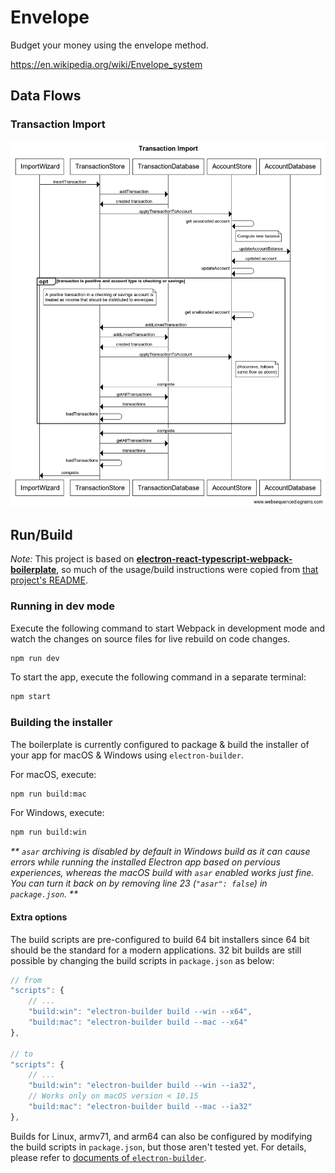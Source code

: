 # Envelope

Budget your money using the envelope method.

https://en.wikipedia.org/wiki/Envelope_system

## Data Flows

### Transaction Import

![transaction import sequence](docs/transaction-import.png)

## Run/Build

_Note:_ This project is based on [**electron-react-typescript-webpack-boilerplate**](https://github.com/Devtography/electron-react-typescript-webpack-boilerplate), so much of the 
usage/build instructions were copied from [that project's README](https://github.com/Devtography/electron-react-typescript-webpack-boilerplate/blob/master/README.md).

### Running in dev mode

Execute the following command to start Webpack in development mode and 
watch the changes on source files for live rebuild on code changes.
```sh
npm run dev
```

To start the app, execute the following command in a separate terminal:
```sh
npm start
```

### Building the installer
The boilerplate is currently configured to package & build the installer of 
your app for macOS & Windows using `electron-builder`. 

For macOS, execute:
```sh
npm run build:mac
```

For Windows, execute:
```sh
npm run build:win
```
_** `asar` archiving is disabled by default in Windows build as it can cause 
errors while running the installed Electron app based on pervious experiences, 
whereas the macOS build with `asar` enabled works just fine. You can turn it 
back on by removing line 23 (`"asar": false`) in `package.json`. **_

#### Extra options
The build scripts are pre-configured to build 64 bit installers since 64 bit 
should be the standard for a modern applications. 32 bit builds are still 
possible by changing the build scripts in `package.json` as below:
```javascript
// from
"scripts": {
    // ...
    "build:win": "electron-builder build --win --x64",
    "build:mac": "electron-builder build --mac --x64"
},

// to
"scripts": {
    // ...
    "build:win": "electron-builder build --win --ia32",
    // Works only on macOS version < 10.15
    "build:mac": "electron-builder build --mac --ia32"
},
```

Builds for Linux, armv71, and arm64 can also be configured by modifying the 
build scripts in `package.json`, but those aren't tested yet. For details, 
please refer to [documents of `electron-builder`](https://www.electron.build/cli).
